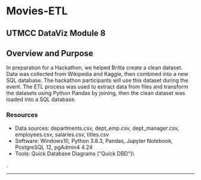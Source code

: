 # Movies-ETL
## UTMCC DataViz Module 8

## Overview and Purpose

  In preparation for a Hackathon, we helped Britta create a clean dataset. Data was collected from Wikipedia and Kaggle, then combined into a new SQL database. The hackathon participants will use this dataset during the event. The ETL process was used to extract data from files and transform the datasets using Python Pandas by joining, then the clean dataset was loaded into a SQL database. 


### Resources
  * Data sources: departments.csv, dept_emp.csv, dept_manager.csv, employees.csv, salaries.csv, titles.csv
  * Software: Windows10, Python 3.8.3, Pandas, Jupyter Notebook, PostgreSQL 12, pgAdmin4 4.24
  * Tools: Quick Database Diagrams ("Quick DBD")\ 


.

--- 

  
